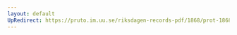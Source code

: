 ```yaml
---
layout: default
UpRedirect: https://pruto.im.uu.se/riksdagen-records-pdf/1868/prot-1868--ak--222/prot-1868--ak--222_012.pdf
---
```

